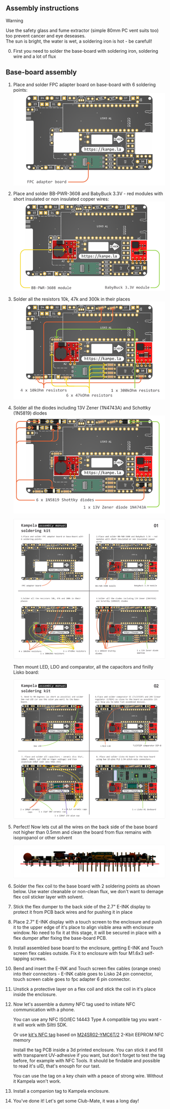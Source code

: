 ## Assembly instructions

> [!WARNING]
> Use the safety glass and fume extractor (simple 80mm PC vent suits too) too prevent cancer and eye deseases.<br>
> The sun is bright, the water is wet, a soldering iron is hot - be carefull!

0. First you need to solder the base-board with soldering iron, soldering wire and a lot of flux

## Base-board assembly

1. Place and solder FPC adapter board on base-board with 6 soldering points:
![Base-board assembly manual 01](images/01-base-board-assembly-manual.png)

2. Place and solder BB-PWR-3608 and BabyBuck 3.3V - red modules with short insulated or non insulated copper wires:
![Base-board assembly manual 02](images/02-base-board-assembly-manual.png)

3. Solder all the resistors 10k, 47k and 300k in their places
![Base-board assembly manual 03](images/03-base-board-assembly-manual.png)

4. Solder all the diodes including 13V Zener (1N4743A) and Schottky (1N5819) diodes 
![Base-board assembly manual 04](images/04-base-board-assembly-manual.png)


	![Base-board assembly manual 01](images/01_assembly-manual-base-board.png)

	Then mount LED, LDO and comparator, all the capacitors and finilly Lisko board:

	![Base-board assembly manual 02](images/02_assembly-manual-base-board.png)

1. Perfect! Now lets cut all the wires on the back side of the base board not higher than 0.5mm and clean the board from flux remains with isopropanol or other solvent

	![Base-board assembly manual 03](images/03_assembly-manual-base-board-cut.png)

2. Solder the flex coil to the base board with 2 soldering points as shown below. Use water cleanable or non-clean flux, we don't want to demage flex coil sticker layer with solvent.

3. Stick the flex dumper to the back side of the 2.7" E-INK display to protect it from PCB back wires and for pushing it in place 

3. Place 2.7" E-INK display with a touch screen to the enclosure and push it to the upper edge of it's place to align visible area with enclosure window. No need to fix it at this stage, it will be secured in place with a flex dumper after fixing the base-board PCB.

4. Install assembled base board to the enclosure, getting E-INK and Touch screen flex cables outside. Fix it to enclosure with four M1.6x3 self-tapping screws.

5. Bend and insert the E-INK and Touch screen flex cables (orange ones) into their connectors - E-INK cable goes to Lisko 24 pin connector, touch screen cable goes to fpc adapter 6 pin connector.

6. Unstick a protective layer on a flex coil and stick the coil in it's place inside the enclosure.

7. Now let's assemble a dummy NFC tag used to initiate NFC communication with a phone. 

	You can use any NFC ISO/IEC 14443 Type A compatible tag you want - it will work with Siltti SDK.

	Or use [kit's NFC tag](https://github.com/Kalapaja/kampela-hardware/tree/main/tag) based on [M24SR02-YMC6T/2](https://www.st.com/en/nfc/m24sr02-y.html) 2-Kbit EEPROM NFC memory

	Install the tag PCB inside a 3d printed enclosure. You can stick it and fill with transparent UV-adhesive if you want, but don't forget to test the tag before, for example with NFC Tools. It should be findable and possible to read it's uID, that's enouph for our tast.

	You can use the tag on a key chain with a peace of strong wire. Without it Kampela won't work.

8. Install a companion tag to Kampela enclosure.

7. You've done it! Let's get some Club-Mate, it was a long day!
